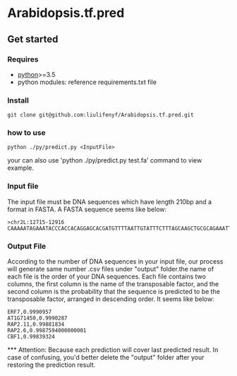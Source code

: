 # Arabidopsis.tf.pred
## Get started
### Requires
- [python](http://www.python.org/downloads/)>=3.5
- python modules: reference requirements.txt file

### Install
```
git clone git@github.com:liulifenyf/Arabidopsis.tf.pred.git

```

### how to use
```
python ./py/predict.py <InputFile>
```
your can also use 'python ./py/predict.py test.fa' command to view example.
### Input file
The input file must be DNA sequences which have length 210bp and a format in FASTA.
A FASTA sequence seems like below:
```
>chr2L:12715-12916
CAAAAATAGAAATACCCACCACAGGAGCACGATGTTTTAATTGTATTTCTTTAGCAAGCTGCGCAGAAATTCGGCGGGGCATGTGTGGTGGTGCATTGCCACTTGCCGACGGGACGGCAGTTGCCGCGGTCTGCGCTGGTGGCAAATGCAGAAGGAAAACCGAGACTGTACTGGCATTTGTTGCTGACCACAAAGTTGGCG
```
### Output File
According to the number of DNA sequences in your input file, our process will generate same number .csv files under "output" folder.the name of each file is the order of your DNA sequences.
Each file contains two columns, the first column is the name of the transposable factor, and the second column is the probability that the sequence is predicted to be the transposable factor, arranged in descending order.
It seems like below:
```
ERF7,0.9990957
AT1G71450,0.9990287
RAP2.11,0.99881834
RAP2.6,0.9987594000000001
CBF1,0.99839324
```
*** Attention: Because each prediction will cover last predicted result. In case of confusing, you'd better delete the "output" folder after your restoring the prediction result.

